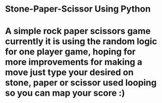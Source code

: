 # Stone-Paper-Scissor Using Python
# A simple rock paper scissors game currently it is using the random logic for one player game, hoping for more improvements for making a move just type your desired on stone, paper or scissor used looping so you can map your score :)
